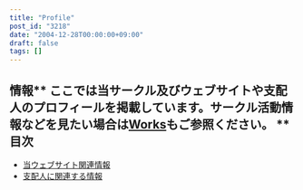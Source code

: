 ```yaml
---
title: "Profile"
post_id: "3218"
date: "2004-12-28T00:00:00+09:00"
draft: false
tags: []
---
```



## 情報** ここでは当サークル及びウェブサイトや支配人のプロフィールを掲載しています。サークル活動情報などを見たい場合は[Works](/legacy/index.php?/Works)もご参照ください。 **目次

  * [当ウェブサイト関連情報](/category/about)
  * [支配人に関連する情報](/tag/head)
